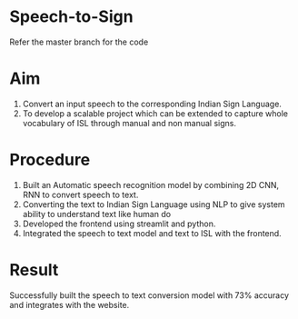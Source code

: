 
# Speech-to-Sign
Refer the master branch for the code

# Aim
1. Convert an input speech to the corresponding Indian Sign Language.
2. To develop a scalable project which can be extended to capture whole vocabulary of ISL through manual and non manual signs.

# Procedure
1. Built an Automatic speech recognition model by combining 2D CNN, RNN to convert speech to text.
2. Converting the text to Indian Sign Language using NLP to give system ability to understand text like human do
3. Developed the frontend using streamlit and python.
4. Integrated the speech to text model and text to ISL with the frontend.

# Result  
Successfully built the speech to text conversion model with 73% accuracy and integrates with the website.

